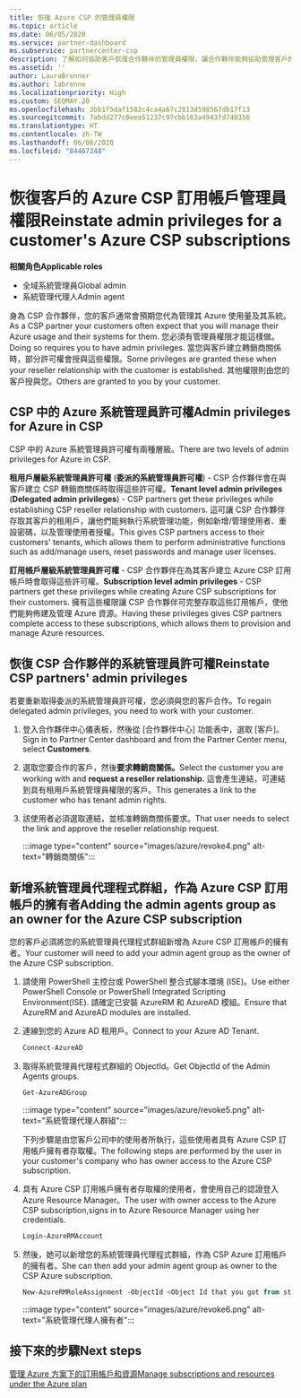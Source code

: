 ```yaml
---
title: 恢復 Azure CSP 的管理員權限
ms.topic: article
ms.date: 06/05/2020
ms.service: partner-dashboard
ms.subservice: partnercenter-csp
description: 了解如何協助客戶恢復合作夥伴的管理員權限，讓合作夥伴能夠協助管理客戶的 Azure CSP 訂用帳戶。
ms.assetid: ''
author: LauraBrenner
ms.author: labrenne
ms.localizationpriority: High
ms.custom: SEOMAY.20
ms.openlocfilehash: 3bb1f5daf1582c4ca4a67c2813d598567db17f13
ms.sourcegitcommit: 7abdd277c0eea51237c97cbb163a4943fd740356
ms.translationtype: HT
ms.contentlocale: zh-TW
ms.lasthandoff: 06/06/2020
ms.locfileid: "84467248"
---
```

# <a name="reinstate-admin-privileges-for-a-customers-azure-csp-subscriptions"></a><span data-ttu-id="d8da3-103">恢復客戶的 Azure CSP 訂用帳戶管理員權限</span><span class="sxs-lookup"><span data-stu-id="d8da3-103">Reinstate admin privileges for a customer's Azure CSP subscriptions</span></span>  

<span data-ttu-id="d8da3-104">**相關角色**</span><span class="sxs-lookup"><span data-stu-id="d8da3-104">**Applicable roles**</span></span>

- <span data-ttu-id="d8da3-105">全域系統管理員</span><span class="sxs-lookup"><span data-stu-id="d8da3-105">Global admin</span></span>
- <span data-ttu-id="d8da3-106">系統管理代理人</span><span class="sxs-lookup"><span data-stu-id="d8da3-106">Admin agent</span></span>

<span data-ttu-id="d8da3-107">身為 CSP 合作夥伴，您的客戶通常會預期您代為管理其 Azure 使用量及其系統。</span><span class="sxs-lookup"><span data-stu-id="d8da3-107">As a CSP partner your customers often expect that you will manage their Azure usage and their systems for them.</span></span> <span data-ttu-id="d8da3-108">您必須有管理員權限才能這樣做。</span><span class="sxs-lookup"><span data-stu-id="d8da3-108">Doing so requires you to have admin privileges.</span></span> <span data-ttu-id="d8da3-109">當您與客戶建立轉銷商關係時，部分許可權會授與這些權限。</span><span class="sxs-lookup"><span data-stu-id="d8da3-109">Some privileges are granted these when your reseller relationship with the customer is established.</span></span> <span data-ttu-id="d8da3-110">其他權限則由您的客戶授與您。</span><span class="sxs-lookup"><span data-stu-id="d8da3-110">Others are granted to you by your customer.</span></span>

## <a name="admin-privileges-for-azure-in-csp"></a><span data-ttu-id="d8da3-111">CSP 中的 Azure 系統管理員許可權</span><span class="sxs-lookup"><span data-stu-id="d8da3-111">Admin privileges for Azure in CSP</span></span>

<span data-ttu-id="d8da3-112">CSP 中的 Azure 系統管理員許可權有兩種層級。</span><span class="sxs-lookup"><span data-stu-id="d8da3-112">There are two levels of admin privileges for Azure in CSP.</span></span>

<span data-ttu-id="d8da3-113">**租用戶層級系統管理員許可權** (**委派的系統管理員許可權**) - CSP 合作夥伴會在與客戶建立 CSP 轉銷商關係時取得這些許可權。</span><span class="sxs-lookup"><span data-stu-id="d8da3-113">**Tenant level admin privileges** (**Delegated admin privileges**) -  CSP partners get these privileges while establishing CSP reseller relationship with customers.</span></span> <span data-ttu-id="d8da3-114">這可讓 CSP 合作夥伴存取其客戶的租用戶，讓他們能夠執行系統管理功能，例如新增/管理使用者、重設密碼，以及管理使用者授權。</span><span class="sxs-lookup"><span data-stu-id="d8da3-114">This gives CSP partners access to their customers' tenants, which allows them to perform administrative functions such as add/manage users, reset passwords and manage user licenses.</span></span>

<span data-ttu-id="d8da3-115">**訂用帳戶層級系統管理員許可權** - CSP 合作夥伴在為其客戶建立 Azure CSP 訂用帳戶時會取得這些許可權。</span><span class="sxs-lookup"><span data-stu-id="d8da3-115">**Subscription level admin privileges** - CSP partners get these privileges while creating Azure CSP subscriptions for their customers.</span></span> <span data-ttu-id="d8da3-116">擁有這些權限讓 CSP 合作夥伴可完整存取這些訂用帳戶，使他們能夠佈建及管理 Azure 資源。</span><span class="sxs-lookup"><span data-stu-id="d8da3-116">Having these privileges gives CSP partners complete access to these subscriptions, which allows them to provision and manage Azure resources.</span></span>

## <a name="reinstate-csp-partners-admin-privileges"></a><span data-ttu-id="d8da3-117">恢復 CSP 合作夥伴的系統管理員許可權</span><span class="sxs-lookup"><span data-stu-id="d8da3-117">Reinstate CSP partners' admin privileges</span></span>

<span data-ttu-id="d8da3-118">若要重新取得委派的系統管理員許可權，您必須與您的客戶合作。</span><span class="sxs-lookup"><span data-stu-id="d8da3-118">To regain delegated admin privileges, you need to work with your customer.</span></span>

1. <span data-ttu-id="d8da3-119">登入合作夥伴中心儀表板，然後從 [合作夥伴中心] 功能表中，選取 [客戶]。</span><span class="sxs-lookup"><span data-stu-id="d8da3-119">Sign in to Partner Center dashboard and from the Partner Center menu, select **Customers**.</span></span>

2. <span data-ttu-id="d8da3-120">選取您要合作的客戶，然後**要求轉銷商關係。**</span><span class="sxs-lookup"><span data-stu-id="d8da3-120">Select the customer you are working with and **request a reseller relationship.**</span></span> <span data-ttu-id="d8da3-121">這會產生連結，可連結到具有租用戶系統管理員權限的客戶。</span><span class="sxs-lookup"><span data-stu-id="d8da3-121">This generates a link to the customer who has tenant admin rights.</span></span>

3. <span data-ttu-id="d8da3-122">該使用者必須選取連結，並核准轉銷商關係要求。</span><span class="sxs-lookup"><span data-stu-id="d8da3-122">That user needs to select the link and approve the reseller relationship request.</span></span>

   :::image type="content" source="images/azure/revoke4.png" alt-text="轉銷商關係":::

## <a name="adding-the-admin-agents-group-as-an-owner-for-the-azure-csp-subscription"></a><span data-ttu-id="d8da3-124">新增系統管理員代理程式群組，作為 Azure CSP 訂用帳戶的擁有者</span><span class="sxs-lookup"><span data-stu-id="d8da3-124">Adding the admin agents group as an owner for the Azure CSP subscription</span></span>

<span data-ttu-id="d8da3-125">您的客戶必須將您的系統管理員代理程式群組新增為 Azure CSP 訂用帳戶的擁有者。</span><span class="sxs-lookup"><span data-stu-id="d8da3-125">Your customer will need to add your admin agent group as the owner of the Azure CSP subscription.</span></span>

1. <span data-ttu-id="d8da3-126">請使用 PowerShell 主控台或 PowerShell 整合式腳本環境 (ISE)。</span><span class="sxs-lookup"><span data-stu-id="d8da3-126">Use either PowerShell Console or PowerShell Integrated Scripting Environment(ISE).</span></span> <span data-ttu-id="d8da3-127">請確定已安裝 AzureRM 和 AzureAD 模組。</span><span class="sxs-lookup"><span data-stu-id="d8da3-127">Ensure that AzureRM and AzureAD modules are installed.</span></span>

2. <span data-ttu-id="d8da3-128">連線到您的 Azure AD 租用戶。</span><span class="sxs-lookup"><span data-stu-id="d8da3-128">Connect to your Azure AD Tenant.</span></span>

   ```powershell
   Connect-AzureAD
   ```

3. <span data-ttu-id="d8da3-129">取得系統管理員代理程式群組的 ObjectId。</span><span class="sxs-lookup"><span data-stu-id="d8da3-129">Get ObjectId of the Admin Agents groups.</span></span>

   ```powershell
   Get-AzureADGroup
   ```

   :::image type="content" source="images/azure/revoke5.png" alt-text="系統管理代理人群組":::

   <span data-ttu-id="d8da3-131">下列步驟是由您客戶公司中的使用者所執行，這些使用者具有 Azure CSP 訂用帳戶擁有者存取權。</span><span class="sxs-lookup"><span data-stu-id="d8da3-131">The following steps are performed by the user in your customer's company who has owner access to the Azure CSP subscription.</span></span>

4. <span data-ttu-id="d8da3-132">具有 Azure CSP 訂用帳戶擁有者存取權的使用者，會使用自己的認證登入 Azure Resource Manager。</span><span class="sxs-lookup"><span data-stu-id="d8da3-132">The user with owner access to the Azure CSP subscription,signs in to Azure Resource Manager using her credentials.</span></span>

   ```powershell
   Login-AzureRMAccount
   ```

5. <span data-ttu-id="d8da3-133">然後，她可以新增您的系統管理員代理程式群組，作為 CSP Azure 訂用帳戶的擁有者。</span><span class="sxs-lookup"><span data-stu-id="d8da3-133">She can then add your admin agent group as owner to the CSP Azure subscription.</span></span>

    ```powershell
    New-AzureRMRoleAssignment -ObjectId <Object Id that you got from step 3> -RoleDefinitionName Owner -Scope "/subscriptions/<SubscriptionId of CSP subscription>"
    ```

   :::image type="content" source="images/azure/revoke6.png" alt-text="系統管理代理人擁有者":::

## <a name="next-steps"></a><span data-ttu-id="d8da3-135">接下來的步驟</span><span class="sxs-lookup"><span data-stu-id="d8da3-135">Next steps</span></span>

[<span data-ttu-id="d8da3-136">管理 Azure 方案下的訂用帳戶和資源</span><span class="sxs-lookup"><span data-stu-id="d8da3-136">Manage subscriptions and resources under the Azure plan</span></span>](azure-plan-manage.md)
